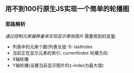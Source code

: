 ## 用不到100行原生JS实现一个简单的轮播图
### 思路解析
*通过控制元素偏移量来实现显示哪张图片*
需要用到的变量:
- 列表中的元素个数(列表长度-1): lastIndex
- 当前正在显示元素的索引: currentIndex
轮播方向:
- X轴轮播
- Y轴轮播(设置当前显示图片的z-index为最大值)
